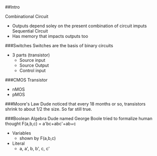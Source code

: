 ##Intro

Combinational Circuit
* Outputs depend soley on the present combination of circuit imputs
Sequential Circuit
* Has memory that impacts outputs too

###Switches
Switches are the basis of binary circuits
* 3 parts (transistor)
	* Source input
	* Source Output
	* Control input

###CMOS Transistor
* nMOS
* pMOS

###Moore's Law
Dude noticed that every 18 months or so, transistors shrink to about 1/2 the
size. So far still true.

###Boolean Algebra
Dude named George Boole tried to formalize human thought
F(a,b,c) = a'bc+abc'+ab+c
* Variables
  * shown by F(a,b,c)
* Literal
	* a, a', b, b', c, c'
